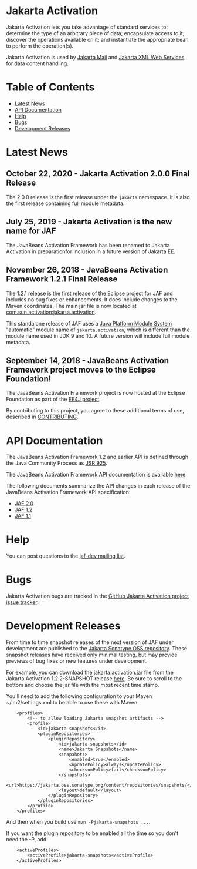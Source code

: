 # Jakarta Activation

Jakarta Activation lets you take advantage of standard services to:
determine the type of an arbitrary piece of data; encapsulate access to
it; discover the operations available on it; and instantiate the
appropriate bean to perform the operation(s).

Jakarta Activation is used by
[Jakarta Mail](https://github.com/eclipse-ee4j/javamail) and
[Jakarta XML Web Services](https://github.com/eclipse-ee4j/jax-ws-api)
for data content handling.

# Table of Contents
* [Latest News](#Latest_News)
* [API Documentation](#API_Documentation)
* [Help](#Help)
* [Bugs](#Bugs)
* [Development Releases](#Development_Releases)

# <a name="Latest_News"></a>Latest News

## October 22, 2020 - Jakarta Activation 2.0.0 Final Release ##

The 2.0.0 release is the first release under the `jakarta` namespace.
It is also the first release containing full module metadata.

## July 25, 2019 - Jakarta Activation is the new name for JAF ##

The JavaBeans Activation Framework has been renamed to Jakarta Activation
in preparationfor inclusion in a future version of Jakarta EE.

## November 26, 2018 - JavaBeans Activation Framework 1.2.1 Final Release ##

The 1.2.1 release is the first release of the Eclipse project for JAF
and includes no bug fixes or enhancements. It does include changes
to the Maven coordinates. The main jar file is now located at
[com.sun.activation:jakarta.activation](https://repo1.maven.org/maven2/com/sun/activation/jakarta.activation/1.2.1/jakarta.activation-1.2.1.jar).

This standalone release of JAF uses a
[Java Platform Module System](http://openjdk.java.net/projects/jigsaw/spec/)
"automatic" module name of `jakarta.activation`, which is different than the
module name used in JDK 9 and 10.
A future version will include full module metadata.

## September 14, 2018 - JavaBeans Activation Framework project moves to the Eclipse Foundation! ##

The JavaBeans Activation Framework project is now hosted at the Eclipse
Foundation as part of the
[EE4J project](https://projects.eclipse.org/projects/ee4j).

By contributing to this project, you agree to these additional terms of
use, described in [CONTRIBUTING](CONTRIBUTING.md).

# <a name="API_Documentation"></a>API Documentation

The JavaBeans Activation Framework 1.2 and earlier API is defined
through the Java Community Process as
[JSR 925](http://jcp.org/en/jsr/detail?id=925).

The JavaBeans Activation Framework API documentation is available
[here](https://eclipse-ee4j.github.io/jaf/docs/api/).

The following documents summarize the API changes in each release of
the JavaBeans Activation Framework API specification:

-   [JAF 2.0](docs/JAF-2.0-changes.txt)
-   [JAF 1.2](docs/JAF-1.2-changes.txt)
-   [JAF 1.1](docs/JAF-1.1-changes.txt)

# <a name="Help"></a>Help

You can post questions to the
[jaf-dev mailing list](https://accounts.eclipse.org/mailing-list/jaf-dev).

# <a name="Bugs"></a>Bugs

Jakarta Activation bugs are tracked in the
[GitHub Jakarta Activation project issue tracker](https://github.com/eclipse-ee4j/jaf/issues).

# <a name="Development_Releases"></a>Development Releases

From time to time snapshot releases of the next version of JAF
under development are published to the
[Jakarta Sonatype OSS repository](http://jakarta.oss.sonatype.org).
These snapshot releases have received only minimal testing, but may
provide previews of bug fixes or new features under development.

For example, you can download the jakarta.activation.jar file from the Jakarta Activation
1.2.2-SNAPSHOT release
[here](https://jakarta.oss.sonatype.org/content/repositories/snapshots/com/sun/activation/jakarta.activation/1.2.2-SNAPSHOT/).
Be sure to scroll to the bottom and choose the jar file with the most
recent time stamp.

You'll need to add the following configuration to your Maven ~/.m2/settings.xml
to be able to use these with Maven:

```
    <profiles>
        <!-- to allow loading Jakarta snapshot artifacts -->
        <profile>
            <id>jakarta-snapshots</id>
            <pluginRepositories>
                <pluginRepository>
                    <id>jakarta-snapshots</id>
                    <name>Jakarta Snapshots</name>
                    <snapshots>
                        <enabled>true</enabled>
                        <updatePolicy>always</updatePolicy>
                        <checksumPolicy>fail</checksumPolicy>
                    </snapshots>
                    <url>https://jakarta.oss.sonatype.org/content/repositories/snapshots/</url>
                    <layout>default</layout>
                </pluginRepository>
            </pluginRepositories>
        </profile>
    </profiles>
```

And then when you build use `mvn -Pjakarta-snapshots ...`.

If you want the plugin repository to be enabled all the time so you don't need the -P, add:

```
    <activeProfiles>
        <activeProfile>jakarta-snapshots</activeProfile>
    </activeProfiles>
```
